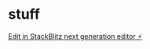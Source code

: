 # stuff

[Edit in StackBlitz next generation editor ⚡️](https://stackblitz.com/~/github.com/dudewhyyyy/stuff)
